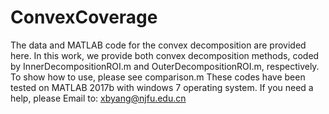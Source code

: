 # ConvexCoverage
The data and MATLAB code for the convex decomposition are provided here.
In this work, we provide both convex decomposition methods, coded by InnerDecompositionROI.m and OuterDecompositionROI.m, respectively.
To show how to use, please see comparison.m
These codes have been tested on MATLAB 2017b with windows 7 operating system.
If you need a help, please Email to: xbyang@njfu.edu.cn
